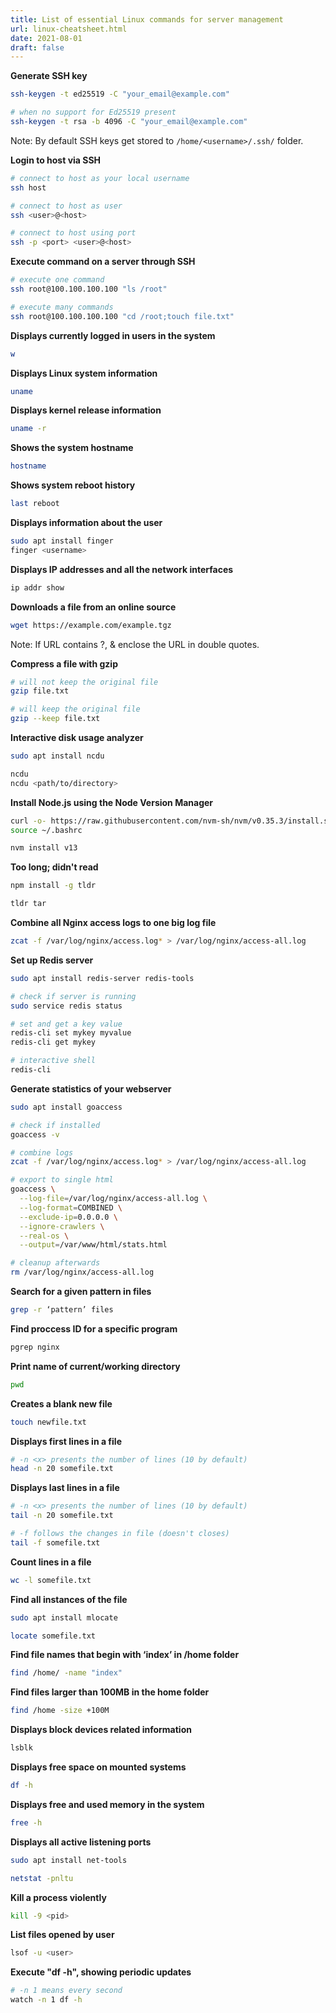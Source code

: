 ```yaml
---
title: List of essential Linux commands for server management
url: linux-cheatsheet.html
date: 2021-08-01
draft: false
---
```


**Generate SSH key**

```bash
ssh-keygen -t ed25519 -C "your_email@example.com"

# when no support for Ed25519 present
ssh-keygen -t rsa -b 4096 -C "your_email@example.com"
```

Note: By default SSH keys get stored to `/home/<username>/.ssh/` folder.

**Login to host via SSH**

```bash
# connect to host as your local username
ssh host

# connect to host as user
ssh <user>@<host>

# connect to host using port
ssh -p <port> <user>@<host>
```

**Execute command on a server through SSH**

```bash
# execute one command
ssh root@100.100.100.100 "ls /root"

# execute many commands
ssh root@100.100.100.100 "cd /root;touch file.txt"
```

**Displays currently logged in users in the system**

```bash
w
```

**Displays Linux system information**

```bash
uname
```

**Displays kernel release information**

```bash
uname -r
```

**Shows the system hostname**

```bash
hostname
```

**Shows system reboot history**

```bash
last reboot
```

**Displays information about the user**

```bash
sudo apt install finger
finger <username>
```

**Displays IP addresses and all the network interfaces**

```bash
ip addr show
```

**Downloads a file from an online source**

```bash
wget https://example.com/example.tgz
```

Note: If URL contains ?, & enclose the URL in double quotes.

**Compress a file with gzip**

```bash
# will not keep the original file
gzip file.txt

# will keep the original file
gzip --keep file.txt
```

**Interactive disk usage analyzer**

```bash
sudo apt install ncdu

ncdu
ncdu <path/to/directory>
```

**Install Node.js using the Node Version Manager**

```bash
curl -o- https://raw.githubusercontent.com/nvm-sh/nvm/v0.35.3/install.sh | bash
source ~/.bashrc

nvm install v13
```

**Too long; didn't read**

```bash
npm install -g tldr

tldr tar
```

**Combine all Nginx access logs to one big log file**

```bash
zcat -f /var/log/nginx/access.log* > /var/log/nginx/access-all.log
```

**Set up Redis server**

```bash
sudo apt install redis-server redis-tools

# check if server is running
sudo service redis status

# set and get a key value
redis-cli set mykey myvalue
redis-cli get mykey

# interactive shell
redis-cli
```

**Generate statistics of your webserver**

```bash
sudo apt install goaccess

# check if installed
goaccess -v

# combine logs
zcat -f /var/log/nginx/access.log* > /var/log/nginx/access-all.log

# export to single html
goaccess \
  --log-file=/var/log/nginx/access-all.log \
  --log-format=COMBINED \
  --exclude-ip=0.0.0.0 \
  --ignore-crawlers \
  --real-os \
  --output=/var/www/html/stats.html

# cleanup afterwards
rm /var/log/nginx/access-all.log
```

**Search for a given pattern in files**

```bash
grep -r ‘pattern’ files
```

**Find proccess ID for a specific program**

```bash
pgrep nginx
```

**Print name of current/working directory**

```bash
pwd
```

**Creates a blank new file**

```bash
touch newfile.txt
```

**Displays first lines in a file**

```bash
# -n <x> presents the number of lines (10 by default)
head -n 20 somefile.txt
```

**Displays last lines in a file**

```bash
# -n <x> presents the number of lines (10 by default)
tail -n 20 somefile.txt

# -f follows the changes in file (doesn't closes)
tail -f somefile.txt
```

**Count lines in a file**

```bash
wc -l somefile.txt
```

**Find all instances of the file**

```bash
sudo apt install mlocate

locate somefile.txt
```

**Find file names that begin with ‘index’ in /home folder**

```bash
find /home/ -name "index"
```

**Find files larger than 100MB in the home folder**

```bash
find /home -size +100M
```

**Displays block devices related information**

```bash
lsblk
```

**Displays free space on mounted systems**

```bash
df -h
```

**Displays free and used memory in the system**

```bash
free -h
```

**Displays all active listening ports**

```bash
sudo apt install net-tools

netstat -pnltu
```

**Kill a process violently**

```bash
kill -9 <pid>
```

**List files opened by user**

```bash
lsof -u <user>
```

**Execute "df -h", showing periodic updates**

```bash
# -n 1 means every second
watch -n 1 df -h
```
